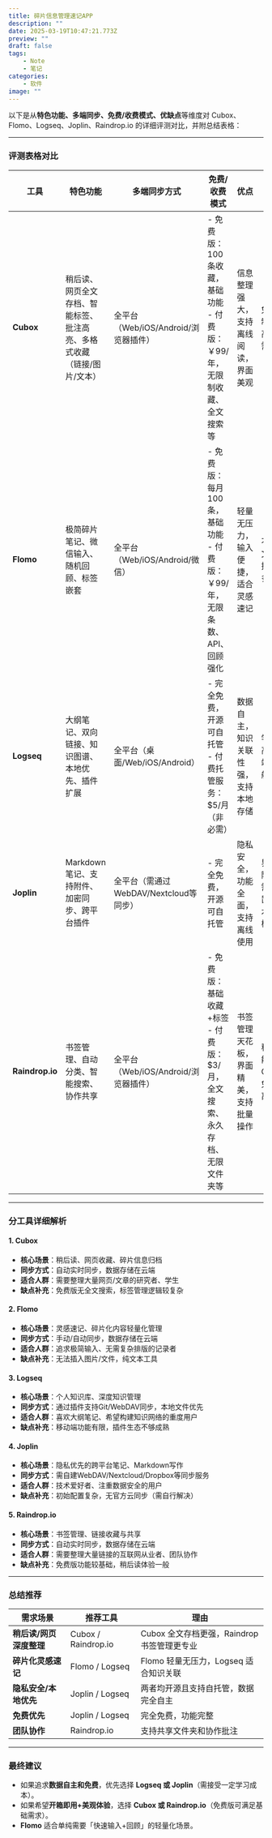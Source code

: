 ```yaml
---
title: 碎片信息管理速记APP
description: ""
date: 2025-03-19T10:47:21.773Z
preview: ""
draft: false
tags:
    - Note
    - 笔记
categories:
    - 软件
image: ""
---
```

以下是从**特色功能、多端同步、免费/收费模式、优缺点**等维度对 Cubox、Flomo、Logseq、Joplin、Raindrop.io 的详细评测对比，并附总结表格：

---

### **评测表格对比**

| 工具          | 特色功能                                                                 | 多端同步方式                          | 免费/收费模式                                                                 | 优点                                                                 | 缺点                                                                 |
|---------------|--------------------------------------------------------------------------|---------------------------------------|-------------------------------------------------------------------------------|----------------------------------------------------------------------|----------------------------------------------------------------------|
| **Cubox**     | 稍后读、网页全文存档、智能标签、批注高亮、多格式收藏（链接/图片/文本） | 全平台（Web/iOS/Android/浏览器插件）  | - 免费版：100条收藏，基础功能<br>- 付费版：￥99/年，无限制收藏、全文搜索等    | 信息整理强大，支持离线阅读，界面美观                                 | 免费版限制较多，高级功能需付费                                       |
| **Flomo**     | 极简碎片笔记、微信输入、随机回顾、标签嵌套                             | 全平台（Web/iOS/Android/微信）        | - 免费版：每月100条，基础功能<br>- 付费版：￥99/年，无限条数、API、回顾强化   | 轻量无压力，输入便捷，适合灵感速记                                   | 不适合长文和复杂排版，无多级目录                                     |
| **Logseq**    | 大纲笔记、双向链接、知识图谱、本地优先、插件扩展                       | 全平台（桌面/Web/iOS/Android）        | - 完全免费，开源可自托管<br>- 付费托管服务：$5/月（非必需）                   | 数据自主，知识关联性强，支持本地存储                                 | 学习成本高，移动端体验一般                                           |
| **Joplin**    | Markdown笔记、支持附件、加密同步、跨平台插件                           | 全平台（需通过WebDAV/Nextcloud等同步） | - 完全免费，开源可自托管                                                      | 隐私安全，功能全面，支持离线使用                                     | 界面简陋，同步需自行配置（非技术用户门槛高）                         |
| **Raindrop.io** | 书签管理、自动分类、智能搜索、协作共享                                 | 全平台（Web/iOS/Android/浏览器插件）  | - 免费版：基础收藏+标签<br>- 付费版：$3/月，全文搜索、永久存档、无限文件夹等  | 书签管理天花板，界面精美，支持批量操作                               | 稍后读功能弱于Cubox，免费版无离线存档                                |

---

### **分工具详细解析**

#### **1. Cubox**
- **核心场景**：稍后读、网页收藏、碎片信息归档  
- **同步方式**：自动实时同步，数据存储在云端  
- **适合人群**：需要整理大量网页/文章的研究者、学生  
- **缺点补充**：免费版无全文搜索，标签管理逻辑较复杂  

#### **2. Flomo**
- **核心场景**：灵感速记、碎片化内容轻量化管理  
- **同步方式**：手动/自动同步，数据存储在云端  
- **适合人群**：追求极简输入、无需复杂排版的记录者  
- **缺点补充**：无法插入图片/文件，纯文本工具  

#### **3. Logseq**
- **核心场景**：个人知识库、深度知识管理  
- **同步方式**：通过插件支持Git/WebDAV同步，本地文件优先  
- **适合人群**：喜欢大纲笔记、希望构建知识网络的重度用户  
- **缺点补充**：移动端功能有限，插件生态不够成熟  

#### **4. Joplin**
- **核心场景**：隐私优先的跨平台笔记、Markdown写作  
- **同步方式**：需自建WebDAV/Nextcloud/Dropbox等同步服务  
- **适合人群**：技术爱好者、注重数据安全的用户  
- **缺点补充**：初始配置复杂，无官方云同步（需自行解决）  

#### **5. Raindrop.io**
- **核心场景**：书签管理、链接收藏与共享  
- **同步方式**：自动实时同步，数据存储在云端  
- **适合人群**：需要整理大量链接的互联网从业者、团队协作  
- **缺点补充**：免费版功能较基础，稍后读体验一般  

---

### **总结推荐**
| 需求场景                | 推荐工具             | 理由                                                                 |
|-------------------------|----------------------|----------------------------------------------------------------------|
| **稍后读/网页深度整理** | Cubox / Raindrop.io  | Cubox 全文存档更强，Raindrop 书签管理更专业                          |
| **碎片化灵感速记**      | Flomo / Logseq       | Flomo 轻量无压力，Logseq 适合知识关联                                |
| **隐私安全/本地优先**   | Joplin / Logseq      | 两者均开源且支持自托管，数据完全自主                                 |
| **免费优先**            | Joplin / Logseq      | 完全免费，功能完整                                                   |
| **团队协作**            | Raindrop.io          | 支持共享文件夹和协作批注                                             |

---

### **最终建议**
- 如果追求**数据自主和免费**，优先选择 **Logseq 或 Joplin**（需接受一定学习成本）。  
- 如果希望**开箱即用+美观体验**，选择 **Cubox 或 Raindrop.io**（免费版可满足基础需求）。  
- **Flomo** 适合单纯需要「快速输入+回顾」的轻量化场景。